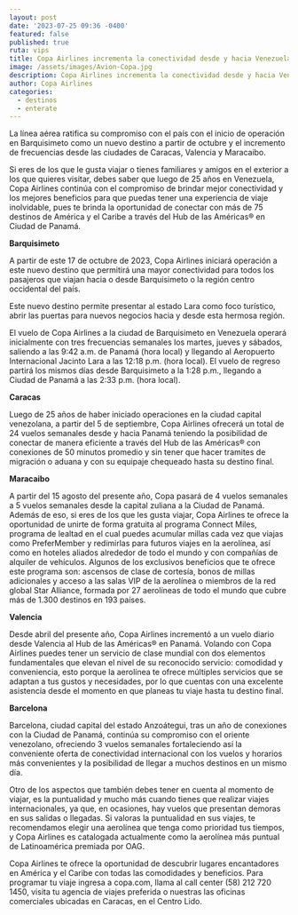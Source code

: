```yaml
---
layout: post
date: '2023-07-25 09:36 -0400'
featured: false
published: true
ruta: vips
title: Copa Airlines incrementa la conectividad desde y hacia Venezuela
image: /assets/images/Avion-Copa.jpg
description: Copa Airlines incrementa la conectividad desde y hacia Venezuela
author: Copa Airlines
categories:
  - destinos
  - enterate
---
```

La línea aérea ratifica su compromiso con el país con el inicio de operación en Barquisimeto como un nuevo destino a partir de octubre y el incremento de frecuencias desde las ciudades de Caracas, Valencia y Maracaibo.
 
Si eres de los que le gusta viajar o tienes familiares y amigos en el exterior a los que quieres visitar, debes saber que luego de 25 años en Venezuela, Copa Airlines continúa con el compromiso de brindar mejor conectividad y los mejores beneficios para que puedas tener una experiencia de viaje inolvidable, pues te brinda la oportunidad de conectar con más de 75 destinos de América y el Caribe a través del Hub de las Américas® en Ciudad de Panamá.
 
**Barquisimeto**

A partir de este 17 de octubre de 2023, Copa Airlines iniciará operación a este nuevo destino que permitirá una mayor conectividad para todos los pasajeros que viajan hacia o desde Barquisimeto o la región centro occidental del país.

Este nuevo destino permite presentar al estado Lara como foco turístico, abrir las puertas para nuevos negocios hacia y desde esta hermosa región.

El vuelo de Copa Airlines a la ciudad de Barquisimeto en Venezuela operará inicialmente con tres frecuencias semanales los martes, jueves y sábados, saliendo a las 9:42 a.m. de Panamá (hora local) y llegando al Aeropuerto Internacional Jacinto Lara a las 12:18 p.m. (hora local). El vuelo de regreso partirá los mismos días desde Barquisimeto a la 1:28 p.m., llegando a Ciudad de Panamá a las 2:33 p.m. (hora local).

**Caracas**

Luego de 25 años de haber iniciado operaciones en la ciudad capital venezolana, a partir del 5 de septiembre,  Copa Airlines ofrecerá un total de 24 vuelos semanales desde y hacia Panamá teniendo la posibilidad de conectar de manera eficiente a través del Hub de las Américas® con conexiones de 50 minutos promedio y sin tener que hacer tramites de migración o aduana y con su equipaje chequeado hasta su destino final. 

**Maracaibo**

A partir del 15 agosto del presente año, Copa pasará de 4 vuelos semanales a 5 vuelos semanales desde la capital zuliana a la Ciudad de Panamá. Además de eso, si eres de los que les gusta viajar, Copa Airlines te ofrece la oportunidad de unirte de forma gratuita al programa Connect Miles, programa de lealtad en el cual puedes acumular millas cada vez que viajas como PreferMember y redimirlas para futuros viajes en la aerolínea, así como en hoteles aliados alrededor de todo el mundo y con compañías de alquiler de vehículos. Algunos de los exclusivos beneficios que te ofrece este programa son: ascensos de clase de cortesía, bonos de millas adicionales y acceso a las salas VIP de la aerolínea o miembros de la red global Star Alliance, formada por 27 aerolíneas de todo el mundo que cubre más de 1.300 destinos en 193 países.

**Valencia**

Desde abril del presente año, Copa Airlines incrementó a un vuelo diario desde Valencia al Hub de las Américas® en Panamá. Volando con Copa Airlines puedes tener un servicio de clase mundial con dos elementos fundamentales que elevan el nivel de su reconocido servicio: comodidad y conveniencia, esto porque la aerolínea te ofrece múltiples servicios que se adaptan a tus gustos y necesidades, por lo que cuentas con una excelente asistencia desde el momento en que planeas tu viaje hasta tu destino final.

**Barcelona**

Barcelona, ciudad capital del estado Anzoátegui, tras un año de conexiones con la Ciudad de Panamá, continúa su compromiso con el oriente venezolano, ofreciendo 3 vuelos semanales fortaleciendo así la conveniente oferta de conectividad internacional con los vuelos y horarios más convenientes y la posibilidad de llegar a muchos destinos en un mismo día.

Otro de los aspectos que también debes tener en cuenta al momento de viajar, es la puntualidad y mucho más cuando tienes que realizar viajes internacionales, ya que, en ocasiones, hay vuelos que presentan demoras en sus salidas o llegadas. Si valoras la puntualidad en sus viajes, te recomendamos elegir una aerolínea que tenga como prioridad tus tiempos, y Copa Airlines es catalogada actualmente como la aerolínea más puntual de Latinoamérica premiada por OAG.
  
Copa Airlines te ofrece la oportunidad de descubrir lugares encantadores en América y el Caribe con todas las comodidades y beneficios. Para programar tu viaje ingresa a copa.com, llama al call center (58) 212 720 1450, visita tu agencia de viajes preferida o nuestras las oficinas comerciales ubicadas en Caracas, en el Centro Lido.   